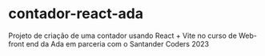 # contador-react-ada
Projeto de criação de uma contador usando React + Vite no curso de Web-front end da Ada em parceria com o Santander Coders 2023
